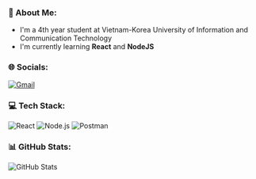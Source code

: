 ### 👋 About Me:
- I'm a 4th year student at Vietnam-Korea University of Information and Communication Technology
- I'm currently learning **React** and **NodeJS**

### 🌐 Socials:
[![Gmail](https://img.shields.io/badge/Gmail-D14836?logo=gmail&logoColor=white)](mailto:quyt40247@gmail.com)

### 💻 Tech Stack:

![React](https://img.shields.io/badge/Dart-0175C2?logo=dart&logoColor=white)
![Node.js](https://img.shields.io/badge/Node.js-339933?logo=nodedotjs&logoColor=white)
![Postman](https://img.shields.io/badge/Postman-FF6C37?logo=postman&logoColor=white)

### 📊 GitHub Stats:
![GitHub Stats](https://github-readme-stats.vercel.app/api?username=quytranphuoc&show_icons=true&theme=radical)
